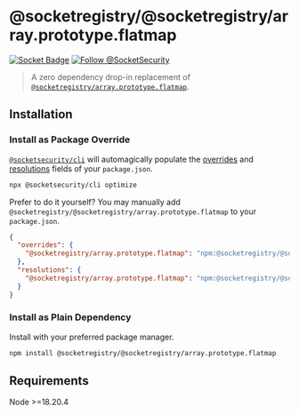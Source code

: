 # @socketregistry/@socketregistry/array.prototype.flatmap

[![Socket Badge](https://socket.dev/api/badge/npm/package/@socketregistry/@socketregistry/array.prototype.flatmap)](https://socket.dev/npm/package/@socketregistry/@socketregistry/array.prototype.flatmap)
[![Follow @SocketSecurity](https://img.shields.io/twitter/follow/SocketSecurity?style=social)](https://twitter.com/SocketSecurity)

> A zero dependency drop-in replacement of
> [`@socketregistry/array.prototype.flatmap`](https://www.npmjs.com/package/@socketregistry/array.prototype.flatmap).

## Installation

### Install as Package Override

[`@socketsecurity/cli`](https://www.npmjs.com/package/@socketsecurity/cli) will
automagically populate the
[overrides](https://docs.npmjs.com/cli/v9/configuring-npm/package-json#overrides)
and [resolutions](https://yarnpkg.com/configuration/manifest#resolutions) fields
of your `package.json`.

```sh
npx @socketsecurity/cli optimize
```

Prefer to do it yourself? You may manually add
`@socketregistry/@socketregistry/array.prototype.flatmap` to your
`package.json`.

```json
{
  "overrides": {
    "@socketregistry/array.prototype.flatmap": "npm:@socketregistry/@socketregistry/array.prototype.flatmap@^1"
  },
  "resolutions": {
    "@socketregistry/array.prototype.flatmap": "npm:@socketregistry/@socketregistry/array.prototype.flatmap@^1"
  }
}
```

### Install as Plain Dependency

Install with your preferred package manager.

```sh
npm install @socketregistry/@socketregistry/array.prototype.flatmap
```

## Requirements

Node &gt;=18.20.4
